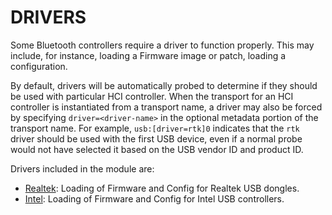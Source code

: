 DRIVERS
=======

Some Bluetooth controllers require a driver to function properly.
This may include, for instance, loading a Firmware image or patch,
loading a configuration.

By default, drivers will be automatically probed to determine if they should be
used with particular HCI controller.
When the transport for an HCI controller is instantiated from a transport name,
a driver may also be forced by specifying ``driver=<driver-name>`` in the optional
metadata portion of the transport name. For example,
``usb:[driver=rtk]0`` indicates that the ``rtk`` driver should be used with the
first USB device, even if a normal probe would not have selected it based on the
USB vendor ID and product ID.

Drivers included in the module are:

  * [Realtek](realtek.md): Loading of Firmware and Config for Realtek USB dongles.
  * [Intel](intel.md): Loading of Firmware and Config for Intel USB controllers.